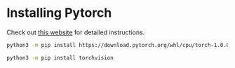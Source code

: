 # Installing Pytorch

Check out [this website][1] for detailed instructions.

```bash
python3 -m pip install https://download.pytorch.org/whl/cpu/torch-1.0.0-cp36-cp36m-linux_x86_64.whl

python3 -m pip install torchvision
```

[1]: https://pytorch.org/
